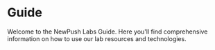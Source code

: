 # Guide

Welcome to the NewPush Labs Guide. Here you'll find comprehensive information on how to use our lab resources and technologies.